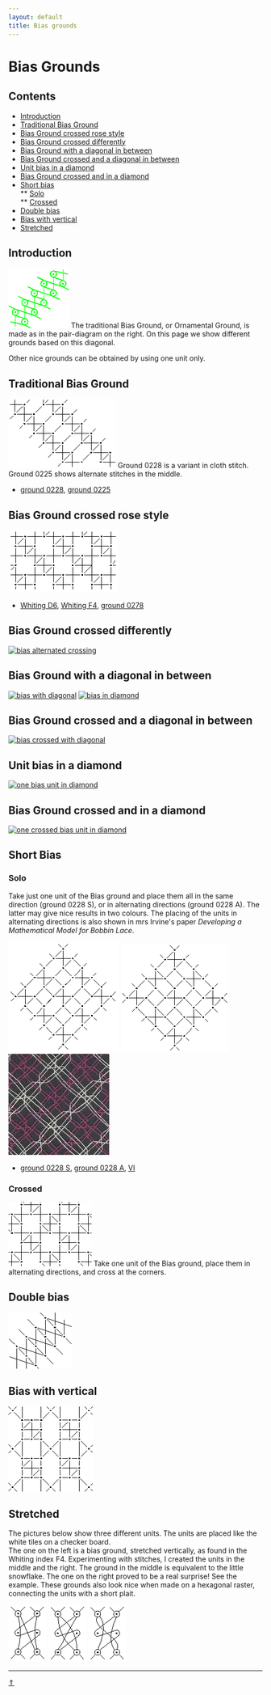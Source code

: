 ```yaml
---
layout: default
title: Bias grounds
---
```


# Bias Grounds

## Contents
* [Introduction](#introduction)
* [Traditional Bias Ground](#traditional-bias-ground)
* [Bias Ground crossed rose style](#bias-ground-crossed-rose-style)
* [Bias Ground crossed differently](#bias-ground-crossed-differently)
* [Bias Ground with a diagonal in between](#bias-ground-with-a-diagonal-in-between)
* [Bias Ground crossed and a diagonal in between](#bias-ground-crossed-and-a-diagonal-in-between)
* [Unit bias in a diamond](#unit-bias-in-a-diamond)
* [Bias Ground crossed and in a diamond](#bias-ground-crossed-and-in-a-diamond)      
* [Short bias](#short-bias)         
** [Solo](#solo)     
** [Crossed](#crossed)
* [Double bias](#double-bias)
* [Bias with vertical](#bias-with-vertical)
* [Stretched](#stretched)

## Introduction
![biasground][p-bias-wt]
The traditional Bias Ground, or Ornamental Ground, is made as in the pair-diagram on the right. On this page we show different grounds based on this diagonal.

Other nice grounds can be obtained by using one unit only.
<p style="clear: both"></p>

[p-bias-wt]: ../images_wt/gf-0221-wt.png?align=right "traditional bias ground"

## Traditional Bias Ground
![traditional][p-0221-tr]
Ground 0228 is a variant in cloth stitch. Ground 0225 shows alternate stitches in the middle.
<p style="clear: both"></p>

* [ground 0228][T-0228-OD], [ground 0225][T-0225-L]

[p-0221-tr]: ../images_wt/gf-bias-tr.png?align=left "traditional bias ground"
[T-0228-OD]: https://d-bl.github.io/GroundForge/tiles?patchWidth=12&patchHeight=12&a1=ctc&c1=ctc&d1=tct&a2=tct&b2=ctc&d2=ctc&shiftColsSE=2&shiftRowsSE=2&shiftColsSW=-2&shiftRowsSW=2&tile=6-48,86-4
[T-0225-L]: https://d-bl.github.io/GroundForge/tiles?patchWidth=12&patchHeight=12&d1=tctct&c1=ctc&a1=rrctc&d2=ctc&b2=rrctc&a2=ctc&tile=6-48,86-4&footsideStitch=ctctt&tileStitch=ctct&headsideStitch=ctctt&shiftColsSW=-2&shiftRowsSW=2&shiftColsSE=2&shiftRowsSE=2

##  Bias Ground crossed rose style
![crossed][P-0221-at]
* [Whiting D6][T-wi-D6], [Whiting F4][T-wi-F4], [ground 0278][T-0278-KG]

[P-0221-at]: ../images_wt/gf-bias-at.png "tradtional bias crossed"
[T-wi-D6]: https://d-bl.github.io/GroundForge/tiles?whiting=D6_P139&patchWidth=12&patchHeight=12&a1=ctct&c1=ctct&d1=ct&a2=ct&b2=ctct&c2=ct&d2=ctct&shiftColsSE=2&shiftRowsSE=2&shiftColsSW=-2&shiftRowsSW=2&tile=8-48,8314
[T-wi-F4]: https://d-bl.github.io/GroundForge/tiles?whiting=F4_P180&patchWidth=12&patchHeight=12&a1=ctcrrctc&c1=ctcllctc&d1=ctc&a2=ctc&b2=ctc&c2=ctc&d2=ctc&shiftColsSE=2&shiftRowsSE=2&shiftColsSW=-2&shiftRowsSW=2&tile=8-48,8314
[T-0278-KG]: https://d-bl.github.io/GroundForge/tiles?patchWidth=12&patchHeight=12&a1=ctc&c1=ctc&d1=c&a2=c&b2=ctct&c2=c&d2=tctc&shiftColsSE=2&shiftRowsSE=2&shiftColsSW=-2&shiftRowsSW=2&tile=8-48,8314

## Bias Ground crossed differently
[![][p-bias-aa]][t-bias-aa]

[p-bias-aa]: ../images_wt/gf-bias-aa.png "bias alternated crossing"
[t-bias-aa]: https://d-bl.github.io/GroundForge/tiles?whiting=E6_P160&patchWidth=12&patchHeight=12&a1=ct&b1=ctct&c1=ct&d1=ctct&f1=ctct&g1=ct&h1=ctct&a2=ctct&c2=ctct&d2=ct&e2=ctct&f2=ct&g2=ctct&h2=ct&a3=ct&b3=ctct&c3=ct&d3=ctct&e3=ct&f3=ctct&h3=ctct&a4=ctct&b4=ct&c4=ctct&e4=ctct&f4=ct&g4=ctct&h4=ct&shiftColsSE=4&shiftRowsSE=4&shiftColsSW=-4&shiftRowsSW=4&tile=1488-483,8-483148,831488-4,488-4831

## Bias Ground with a diagonal in between
[![][p-bias-vg]][t-bias-vg]
[![][p-bias-sq]][t-bias-sq]

[p-bias-vg]: ../images_wt/gf-bias-vg.png "bias with diagonal"
[p-bias-sq]: ../images_wt/gf-bias-in-sqr.png "bias in diamond"
[t-bias-vg]: https://d-bl.github.io/GroundForge/tiles?patchWidth=12&patchHeight=12&a1=ctct&c1=ctct&d1=ct&e1=ctct&b2=ctct&d2=ctct&e2=ct&f2=ctct&a3=ctct&c3=ctct&e3=ctct&f3=ct&shiftColsSE=3&shiftRowsSE=3&shiftColsSW=-3&shiftRowsSW=3&tile=5-486-,-5-486,6-5-48
[t-bias-sq]: https://d-bl.github.io/GroundForge/tiles?patchWidth=12&patchHeight=12&a1=ctct&c1=ctct&d1=ctc&e1=ctc&b2=ctct&d2=ctcl&e2=ctc&f2=ctc&a3=ctct&c3=ctct&e3=ctcl&f3=ctct&shiftColsSE=3&shiftRowsSE=3&shiftColsSW=-3&shiftRowsSW=3&tile=5-486-,-5-486,6-5-48
   
## Bias Ground crossed and a diagonal in between   
[![][p-bias-av]][t-bias-av]

[p-bias-av]: ../images_wt/gf-bias-av.png "bias crossed with diagonal"
[t-bias-av]: https://d-bl.github.io/GroundForge/tiles?patchWidth=12&patchHeight=12&a1=ctct&c1=ctct&e1=ctct&f1=ct&a2=ctct&b2=ctct&c2=ctct&d2=ctct&e2=ctct&f2=ctct&shiftColsSE=2&shiftRowsSE=2&shiftColsSW=-4&shiftRowsSW=2&tile=8-7-48,831214

## Unit bias in a diamond
[![][p-bias-uni]][t-bias-uni]

[p-bias-uni]: ../images_wt/gf-sh-bias-in-sqr.png "one bias unit in diamond"
[t-bias-uni]: https://d-bl.github.io/GroundForge/tiles?patchWidth=12&patchHeight=12&b1=ctct&d1=ctct&f1=ctct&a2=ctc&c2=ctct&e2=ctct&a3=ctc&b3=ctcr&d3=ctct&f3=ctcl&shiftColsSE=3&shiftRowsSE=3&shiftColsSW=-3&shiftRowsSW=3&tile=-5-4-5,5-5-5-,86-5-5

## Bias Ground crossed and in a diamond
[![][p-bias-unx]][t-bias-unx]

[p-bias-unx]: ../images_wt/gf-bias-x-in-sqr.png "one crossed bias unit in diamond"
[t-bias-unx]: https://d-bl.github.io/GroundForge/tiles?patchWidth=12&patchHeight=12&b1=ctct&c1=ct&d1=ctct&e1=ct&f1=ctct&a2=ctct&b2=ct&c2=ctct&e2=ctct&f2=ct&a3=ct&b3=ctct&d3=ctct&f3=ctct&shiftColsSE=3&shiftRowsSE=3&shiftColsSW=-3&shiftRowsSW=3&tile=-21486,317-48,88-5-4

## Short Bias
### Solo
Take just one unit of the Bias ground and place them all in the same direction (ground 0228 S), or in alternating directions (ground 0228 A). The latter may give nice results in two colours. The placing of the units in alternating directions is also shown in mrs Irvine's paper _Developing a Mathematical Model for Bobbin Lace_. 

![same direction][pic-0228-OG] ![alternating][pic-0228-OGy] ![short bias foto][foto-0228-OGy] 
* [ground 0228 S][T-0228-OG], [ground 0228 A][T-0228-OGy], [VI][T-0267-OGy]

[pic-0228-OG]: ../images_wt/gf%200228-OG.png "units in same direction"
[pic-0228-OGy]: ../images_wt/gf%200228%20OGy.png "units in alternating directions"
[foto-0228-OGy]: ../photos/gf-0228-foto.jpg "ground 0228, as solo units placed in alternating directions"
[T-0228-OG]: https://d-bl.github.io/GroundForge/tiles?patchWidth=12&patchHeight=12&a1=tct&b1=ctc&d1=ctc&a2=ctc&c2=ctc&shiftColsSE=2&shiftRowsSE=2&shiftColsSW=-2&shiftRowsSW=2&tile=86-5,4-5-
[T-0228-OGy]: https://d-bl.github.io/GroundForge/tiles?patchWidth=12&patchHeight=12&a1=tct&b1=ctc&d1=ctc&a2=ctc&c2=ctc&b3=ctc&c3=tct&d3=ctc&a4=ctc&c4=ctc&shiftColsSE=4&shiftRowsSE=4&shiftColsSW=0&shiftRowsSW=4&tile=15-2,7-5-,-586,5-4-
[T-0267-OGy]: https://d-bl.github.io/GroundForge/tiles?patchWidth=12&patchHeight=12&a1=ctc&b1=ctcr&d1=ctct&a2=ctct&c2=ctcl&b3=ctcl&c3=ctc&d3=ctct&a4=ctcr&c4=ctct&shiftColsSE=4&shiftRowsSE=4&shiftColsSW=0&shiftRowsSW=4&tile=15-2,7-5-,-586,5-4-

### Crossed
[![alternating and cross][p-0248]][t-0248]
Take one unit of the Bias ground, place them in alternating directions, and cross at the corners.            
<p style="clear: both"></p>

[p-0248]: ../images_wt/02YQ2.png?align=left "ground 0248"
[t-0248]: https://d-bl.github.io/GroundForge/tiles?patchWidth=12&patchHeight=12&d1=ctc&b1=ctc&a1=tct&d2=c&c2=ctc&b2=c&a2=ctc&d3=ctc&c3=tct&b3=ctc&d4=c&c4=ctc&b4=c&a4=ctc&tile=88-4,4831,-117,3178,&footsideStitch=ctctt&tileStitch=ctc&headsideStitch=ctctt&shiftColsSW=0&shiftRowsSW=4&shiftColsSE=4&shiftRowsSE=4

## Double bias
[![double bias][p-doublebias]][t-doublebias]
<p style="clear: both"></p>

[p-doublebias]: ../images_wt/doublebias.png?align=left "double bias"
[t-doublebias]: https://d-bl.github.io/GroundForge/tiles?patchWidth=15&patchHeight=15&d1=rctcr&c1=ctc&b1=ctc&a1=lctcl&b2=ctc&tile=2A1C,-7--&footsideStitch=ctctt&tileStitch=ctc&headsideStitch=ctctt&shiftColsSW=-1&shiftRowsSW=2&shiftColsSE=4&shiftRowsSE=1

## Bias with vertical
[![bias with vertical][p-3228]][t-3228]
<p style="clear: both"></p>

[p-3228]: ../images_wt/gf-wt-g32.png?align=left "ground 3228"
[t-3228]: https://d-bl.github.io/GroundForge/tiles?patchWidth=12&patchHeight=20&b1=ctc&c1=ctc&d1=ctc&b2=ctc&c2=ctctc&d2=ctc&b3=ctcr&c3=ctc&d3=ctcl&a4=ttctctt&tile=-C3B,-488,-148,5---&footsideStitch=ctctt&tileStitch=ctc&headsideStitch=ctctt&shiftColsSW=0&shiftRowsSW=4&shiftColsSE=4&shiftRowsSE=4

## Stretched
The pictures below show three different units. The units are placed like the white tiles on a checker board.          
The one on the left is a bias ground, stretched vertically, as found in the Whiting index F4. Experimenting with stitches, I created the units in the middle and the right. The ground in the middle is equivalent to the little snowflake. The one on the right proved to be a real surprise! See the example. These grounds also look nice when made on a hexagonal raster, connecting the units with a short plait.

[![0714][p-stretched-71]][T-0714]
[![0759][p-stretched-73]][T-0759]
[![0775][p-stretched-74]][T-0775]

[p-stretched-71]: ../images_wt/stretched_71.png "ground 0714"
[p-stretched-73]: ../images_wt/stretched_73.png "ground 0759"
[p-stretched-74]: ../images_wt/stretched_74.png "ground 0775"

[T-0714]: https://d-bl.github.io/GroundForge/tiles?patchWidth=12&patchHeight=20&a1=ctctctc&b1=tct&c1=ctctctc&b2=ctc&a3=ctc&c3=ctc&d4=ctc&tile=B8D-,-4--,B-C-,---5&footsideStitch=ctctt&tileStitch=ctc&headsideStitch=ctctt&shiftColsSW=-2&shiftRowsSW=4&shiftColsSE=2&shiftRowsSE=4
[T-0759]: https://d-bl.github.io/GroundForge/tiles?patchWidth=12&patchHeight=20&b1=ctc&a2=ctctctc&c2=tct&b3=ctc&a4=tct&c4=ctctctc&b5=ctc&a6=ctc&c6=ctc&tile=-5--,B-C-,-5--,B-C-,-5--,B-C-&footsideStitch=ctctt&tileStitch=ctc&headsideStitch=ctctt&shiftColsSW=-2&shiftRowsSW=6&shiftColsSE=2&shiftRowsSE=6
[T-0775]: https://d-bl.github.io/GroundForge/tiles?patchWidth=12&patchHeight=12&a1=ctc&b1=ctc&c1=tctct&d1=ctc&a2=ctcl&b2=ctc&a3=ctc&b3=ctc&c3=ctc&b4=ctc&c4=rctc&tile=83A4,48--,48D-,-48-&footsideStitch=ctctt&tileStitch=ctc&headsideStitch=ctctt&shiftColsSW=-2&shiftRowsSW=4&shiftColsSE=2&shiftRowsSE=4


***
[&uArr;]()




